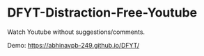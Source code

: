# DFYT-Distraction-Free-Youtube

Watch Youtube without suggestions/comments.

Demo: https://abhinavpb-249.github.io/DFYT/
